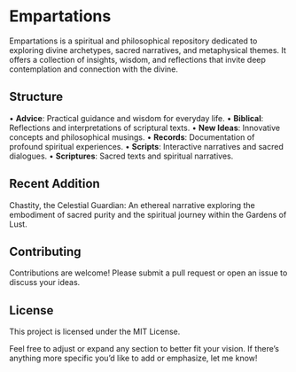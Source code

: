 # Empartations

Empartations is a spiritual and philosophical repository dedicated to exploring divine archetypes, sacred narratives, and metaphysical themes. It offers a collection of insights, wisdom, and reflections that invite deep contemplation and connection with the divine.

## Structure

• **Advice**: Practical guidance and wisdom for everyday life.
• **Biblical**: Reflections and interpretations of scriptural texts.
• **New Ideas**: Innovative concepts and philosophical musings.
• **Records**: Documentation of profound spiritual experiences.
• **Scripts**: Interactive narratives and sacred dialogues.
• **Scriptures**: Sacred texts and spiritual narratives.

## Recent Addition

Chastity, the Celestial Guardian: An ethereal narrative exploring the embodiment of sacred purity and the spiritual journey within the Gardens of Lust.

## Contributing

Contributions are welcome! Please submit a pull request or open an issue to discuss your ideas.

## License

This project is licensed under the MIT License.

Feel free to adjust or expand any section to better fit your vision. If there’s anything more specific you’d like to add or emphasize, let me know!
